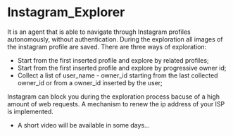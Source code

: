 # Instagram_Explorer
It is an agent that is able to navigate through Instagram profiles autonomously,
without authentication.
During the exploration all images of the instagram profile are saved.
There are three ways of exploration:

- Start from the first inserted profile and explore by related profiles;
- Start from the first inserted profile and explore by progressive owner id;
- Collect a list of user_name - owner_id starting from the last collected owner_id
or from a owner_id inserted by the user;

Instagram  can block you during the exploration process bacuse of 
a high amount of web requests.
A mechanism to renew the ip address of your ISP is implemented.
 
 - A short video will be available in some days...
